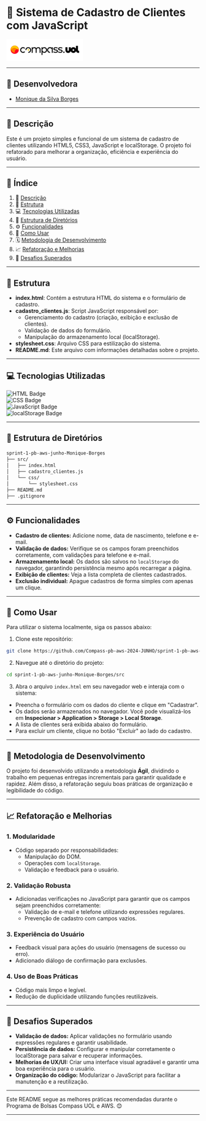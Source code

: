 # **📝 Sistema de Cadastro de Clientes com JavaScript**

![CompassUol](assets/logo-compass.png)

---

## **👥 Desenvolvedora**

- [Monique da Silva Borges](https://github.com/niqueborges)

---

## **📜 Descrição**

Este é um projeto simples e funcional de um sistema de cadastro de clientes utilizando HTML5, CSS3, JavaScript e localStorage. O projeto foi refatorado para melhorar a organização, eficiência e experiência do usuário.

---

## **📑 Índice**

1. 📜 [Descrição](#-descrição)  
2. 📂 [Estrutura](#-estrutura)  
3. 💻 [Tecnologias Utilizadas](#-tecnologias-utilizadas)  
4. 📁 [Estrutura de Diretórios](#-estrutura-de-diretórios)  
5. ⚙️ [Funcionalidades](#️-funcionalidades)  
6. 🚀 [Como Usar](#-como-usar)  
7. 🗓️ [Metodologia de Desenvolvimento](#️-metodologia-de-desenvolvimento)  
8. 📈 [Refatoração e Melhorias](#-refatoração-e-melhorias)  
9. 🤔 [Desafios Superados](#-desafios-superados)

---

## **📂 Estrutura**

- **index.html**: Contém a estrutura HTML do sistema e o formulário de cadastro.
- **cadastro_clientes.js**: Script JavaScript responsável por:
  - Gerenciamento do cadastro (criação, exibição e exclusão de clientes).
  - Validação de dados do formulário.
  - Manipulação do armazenamento local (localStorage).
- **stylesheet.css**: Arquivo CSS para estilização do sistema.
- **README.md**: Este arquivo com informações detalhadas sobre o projeto.

---

## **💻 Tecnologias Utilizadas**

![HTML Badge](https://img.shields.io/badge/HTML-5-%23E34F26?style=for-the-badge&logo=html5&logoColor=white)  
![CSS Badge](https://img.shields.io/badge/CSS-3-%231572B6?style=for-the-badge&logo=css3&logoColor=white)  
![JavaScript Badge](https://img.shields.io/badge/JavaScript-%23F7DF1E?style=for-the-badge&logo=javascript&logoColor=black)  
![localStorage Badge](https://img.shields.io/badge/localStorage-%23FFB74D?style=for-the-badge&logoColor=black)

---

## **📁 Estrutura de Diretórios**

```plaintext
sprint-1-pb-aws-junho-Monique-Borges
├── src/
│   ├── index.html
│   ├── cadastro_clientes.js
│   └── css/
│       └── stylesheet.css
├── README.md
├── .gitignore
```

---

## **⚙️ Funcionalidades**

- **Cadastro de clientes:** Adicione nome, data de nascimento, telefone e e-mail.  
- **Validação de dados:** Verifique se os campos foram preenchidos corretamente, com validações para telefone e e-mail.  
- **Armazenamento local:** Os dados são salvos no `localStorage` do navegador, garantindo persistência mesmo após recarregar a página.  
- **Exibição de clientes:** Veja a lista completa de clientes cadastrados.  
- **Exclusão individual:** Apague cadastros de forma simples com apenas um clique.  

---

## **🚀 Como Usar**

Para utilizar o sistema localmente, siga os passos abaixo:

1. Clone este repositório:

```bash
git clone https://github.com/Compass-pb-aws-2024-JUNHO/sprint-1-pb-aws-junho/tree/Monique-Borges
```

2. Navegue até o diretório do projeto:

```bash
cd sprint-1-pb-aws-junho-Monique-Borges/src
```

3. Abra o arquivo `index.html` em seu navegador web e interaja com o sistema:

- Preencha o formulário com os dados do cliente e clique em "Cadastrar".  
- Os dados serão armazenados no navegador. Você pode visualizá-los em **Inspecionar > Application > Storage > Local Storage**.  
- A lista de clientes será exibida abaixo do formulário.  
- Para excluir um cliente, clique no botão "Excluir" ao lado do cadastro.  

---

## **📅 Metodologia de Desenvolvimento**

O projeto foi desenvolvido utilizando a metodologia **Ágil**, dividindo o trabalho em pequenas entregas incrementais para garantir qualidade e rapidez. Além disso, a refatoração seguiu boas práticas de organização e legibilidade do código.

---

## **📈 Refatoração e Melhorias**

### **1. Modularidade**  
- Código separado por responsabilidades:  
  - Manipulação do DOM.  
  - Operações com `localStorage`.  
  - Validação e feedback para o usuário.  

### **2. Validação Robusta**  
- Adicionadas verificações no JavaScript para garantir que os campos sejam preenchidos corretamente:  
  - Validação de e-mail e telefone utilizando expressões regulares.  
  - Prevenção de cadastro com campos vazios.  

### **3. Experiência do Usuário**  
- Feedback visual para ações do usuário (mensagens de sucesso ou erro).  
- Adicionado diálogo de confirmação para exclusões.  

### **4. Uso de Boas Práticas**  
- Código mais limpo e legível.  
- Redução de duplicidade utilizando funções reutilizáveis.  

---

## **🤔 Desafios Superados**

- **Validação de dados:** Aplicar validações no formulário usando expressões regulares e garantir usabilidade.  
- **Persistência de dados:** Configurar e manipular corretamente o localStorage para salvar e recuperar informações.  
- **Melhorias de UX/UI:** Criar uma interface visual agradável e garantir uma boa experiência para o usuário.  
- **Organização do código:** Modularizar o JavaScript para facilitar a manutenção e a reutilização.  

---

Este README segue as melhores práticas recomendadas durante o Programa de Bolsas Compass UOL e AWS. 😊

--- 
